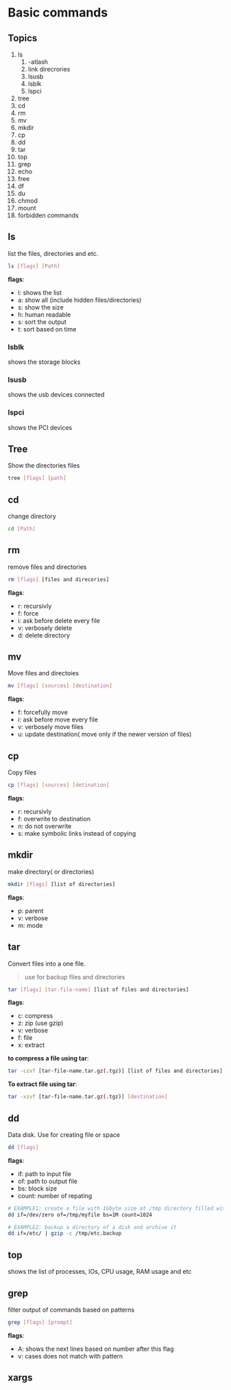 # Basic commands

## Topics

1. ls
   1. -atlash
   2. link direcrories
   3. lsusb
   4. lsblk
   5. lspci
2. tree
3. cd
4. rm
5. mv
6. mkdir
7. cp
8. dd
9. tar
10. top
11. grep
12. echo
13. free
14. df
15. du
16. chmod
17. mount
18. forbidden commands

## ls

list the files, directories and etc.

```bash
ls [flags] [Path]
```

**flags**:

* l: shows the list
* a: show all (include hidden files/directories)
* s: show the size
* h: human readable
* s: sort the output
* t: sort based on time

### lsblk

shows the storage blocks

### lsusb

shows the usb devices connected

### lspci

shows the PCI devices

## Tree

Show the directories files

```bash
tree [flags] [path]
```

## cd

change directory

```bash
cd [Path]
```

## rm

remove files and directories

```bash
rm [flags] [files and direcories]
```

**flags**:

* r: recursivly
* f: force
* i: ask before delete every file
* v: verbosely delete
* d: delete directory

## mv

Move files and directoies

```bash
mv [flags] [sources] [destination]
```

**flags**:

* f: forcefully move
* i: ask before move every file
* v: verbosely move files
* u: update destination( move only if the newer version of files)

## cp

Copy files

```bash
cp [flags] [sources] [detination]
```

**flags**:

* r: recursivly
* f: overwrite to destination
* n: do not overwrite
* s: make symbolic links instead of copying

## mkdir

make directory( or directories)

```bash
mkdir [flags] [list of directories]
```

**flags**:

* p: parent
* v: verbose
* m: mode

## tar

Convert files into a one file.

> use for backup files and directories

```bash
tar [flags] [tar-file-name] [list of files and directories]
```

**flags**:

* c: compress
* z: zip (use gzip)
* v: verbose
* f: file
* x: extract

**to compress a file using tar**:

```bash
tar -czvf [tar-file-name.tar.gz(.tgz)] [list of files and directories]
```

**To extract file using tar**:

```bash
tar -xzvf [tar-file-name.tar.gz(.tgz)] [destination]
```

## dd

Data disk. Use for creating file or space

```bash
dd [flags]
```

**flags**:

* if: path to input file
* of: path to output file
* bs: block size
* count: number of repating

```bash
# EXAMPLE1: create a file with 1Gbyte size at /tmp directory filled with zero
dd if=/dev/zero of=/tmp/myfile bs=1M count=1024

# EXAMPLE2: backup a directory of a disk and archive it
dd if=/etc/ | gzip -c /tmp/etc.backup
```

## top

shows the list of processes, IOs, CPU usage, RAM usage and etc

## grep

filter output of commands based on patterns

```bash
grep [flags] [prompt]
```

**flags**:

* A: shows the next lines based on number after this flag
* v: cases does not match with pattern

## xargs


